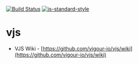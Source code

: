 [![Build Status](https://magnum.travis-ci.com/vigour-io/vjs.svg?token=EBd72yqDbu5W72kPrAXb&branch=develop)](https://magnum.travis-ci.com/vigour-io/vjs) 
[![js-standard-style](https://img.shields.io/badge/code%20style-standard-brightgreen.svg?style=flat)](https://github.com/feross/standard)

# vjs

- VJS Wiki - [https://github.com/vigour-io/vjs/wiki](https://github.com/vigour-io/vjs/wiki)
